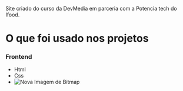Site criado do curso da DevMedia em parceria com a Potencia tech do Ifood.

# O que foi usado nos projetos

### Frontend
  - Html
  - Css
  - ![Nova Imagem de Bitmap](https://github.com/LeOzInNDF/IMOBILIARIA-SANTOS/assets/112107085/12903649-1bff-46c1-bd06-4b667cb5eaac)
